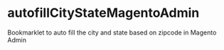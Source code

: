 autofillCityStateMagentoAdmin
=============================

Bookmarklet to auto fill the city and state based on zipcode in Magento Admin
